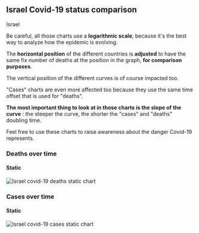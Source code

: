 ## Israel Covid-19 status comparison 

Israel



Be careful, all those charts use a **logarithmic scale**, because it's the best way to analyze how the epidemic is evolving.
 
The **horizontal position** of the different countries is **adjusted** to have the same fix number of deaths at the position in the graph, **for comparison purposes**.

The vertical position of the different curves is of course impacted too.

"Cases" charts are even more affected too because they use the same time offset that is used for "deaths".

**The most important thing to look at in those charts is the slope of the curve** : the steeper the curve, the shorter the "cases" and "deaths" doubling time.

Feel free to use these charts to raise awareness about the danger Covid-19 represents. 


 
### Deaths over time
 
#### Static
![Israel covid-19 deaths static chart](https://raw.githubusercontent.com/madlag/coronavirus_study/master/notebooks/graphs/2020-03-25/countries/Israel/2020-03-25_Israel_deaths.png "Israel covid-19 deaths static chart")   

 
### Cases over time
 
#### Static
![Israel covid-19 cases static chart](https://raw.githubusercontent.com/madlag/coronavirus_study/master/notebooks/graphs/2020-03-25/countries/Israel/2020-03-25_Israel_cases.png "Israel covid-19 cases static chart")   

